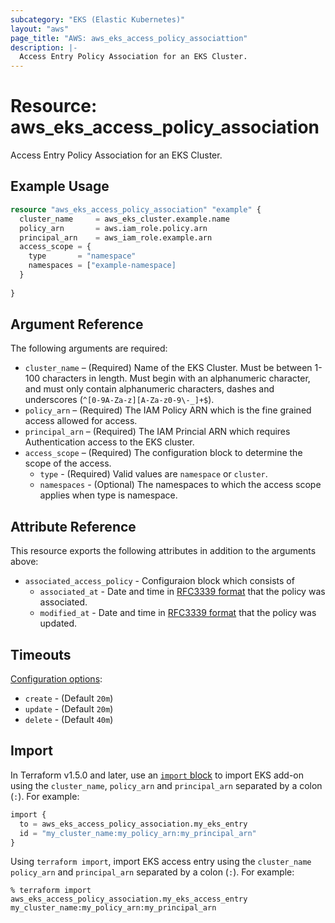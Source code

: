 ```yaml
---
subcategory: "EKS (Elastic Kubernetes)"
layout: "aws"
page_title: "AWS: aws_eks_access_policy_associattion"
description: |-
  Access Entry Policy Association for an EKS Cluster.
---
```


# Resource: aws_eks_access_policy_association

Access Entry Policy Association for an EKS Cluster.

## Example Usage

```terraform
resource "aws_eks_access_policy_association" "example" {
  cluster_name     = aws_eks_cluster.example.name
  policy_arn       = aws.iam_role.policy.arn
  principal_arn    = aws_iam_role.example.arn
  access_scope = {
    type       = "namespace"
    namespaces = ["example-namespace]
  }
  
}
```

## Argument Reference

The following arguments are required:

* `cluster_name` – (Required) Name of the EKS Cluster. Must be between 1-100 characters in length. Must begin with an alphanumeric character, and must only contain alphanumeric characters, dashes and underscores (`^[0-9A-Za-z][A-Za-z0-9\-_]+$`).
* `policy_arn` – (Required) The IAM Policy ARN which is the fine grained access allowed for access.
* `principal_arn` – (Required) The IAM Princial ARN which requires Authentication access to the EKS cluster.
* `access_scope` – (Required) The configuration block to determine the scope of the access.
    * `type` - (Required) Valid values are `namespace` or `cluster`.
    * `namespaces` - (Optional) The namespaces to which the access scope applies when type is namespace.


## Attribute Reference

This resource exports the following attributes in addition to the arguments above:

* `associated_access_policy` - Configuraion block which consists of
    * `associated_at` - Date and time in [RFC3339 format](https://tools.ietf.org/html/rfc3339#section-5.8) that the policy was associated.
    * `modified_at` - Date and time in [RFC3339 format](https://tools.ietf.org/html/rfc3339#section-5.8) that the policy was updated.


## Timeouts

[Configuration options](https://developer.hashicorp.com/terraform/language/resources/syntax#operation-timeouts):

* `create` - (Default `20m`)
* `update` - (Default `20m`)
* `delete` - (Default `40m`)

## Import

In Terraform v1.5.0 and later, use an [`import` block](https://developer.hashicorp.com/terraform/language/import) to import EKS add-on using the `cluster_name`, `policy_arn` and `principal_arn` separated by a colon (`:`). For example:

```terraform
import {
  to = aws_eks_access_policy_association.my_eks_entry
  id = "my_cluster_name:my_policy_arn:my_principal_arn"
}
```

Using `terraform import`, import EKS access entry using the `cluster_name` `policy_arn` and `principal_arn` separated by a colon (`:`). For example:

```console
% terraform import aws_eks_access_policy_association.my_eks_access_entry my_cluster_name:my_policy_arn:my_principal_arn
```